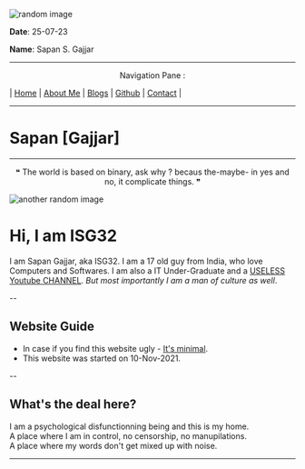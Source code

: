 ![random image](https://isg32.github.io/static/pics/1130.jpg)

__Date__: 25-07-23

__Name__: Sapan S. Gajjar


---

<p style="text-align: center;">Navigation Pane : </p>



| [Home](README.md) | [About Me](aboutme.md) | [Blogs](blogs.md) | [Github](https://github.com/isg32/) | [Contact](contact.md) | 


---

# Sapan [Gajjar]

---
<p style="text-align: center;">❝ The world is based on binary, ask why ?  
becaus the-maybe- in yes and no, it complicate things. ❞</p>


![another random image](https://isg32.github.io/static/avatar.jpg)


# Hi, I am ISG32

I am Sapan Gajjar, aka ISG32. I am a 17 old guy from India, who love Computers and Softwares. I am also a IT Under-Graduate and a [USELESS Youtube CHANNEL](https://www.youtube.com/channel/UCEX33x2kO3vwT8xL06S7Dxw). _But most importantly I am a man of culture as well_.

--
## Website Guide
- In case if you find this website ugly - [It's minimal](http://motherfuckingwebsite.com/).
- This website was started on 10-Nov-2021.

--
## What's the deal here?
I am a psychological disfunctionning being and this is my home.  
A place where I am in control, no censorship, no manupilations.  
A place where my words don't get mixed up with noise.

---
